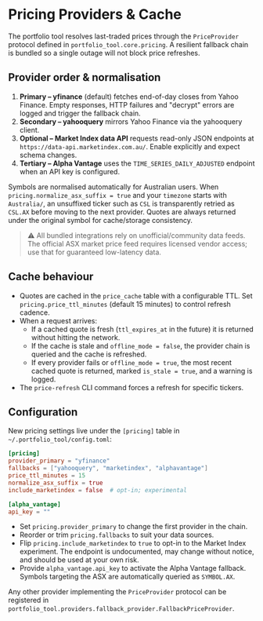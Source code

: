 # Pricing Providers & Cache

The portfolio tool resolves last-traded prices through the `PriceProvider` protocol defined in `portfolio_tool.core.pricing`. A resilient fallback chain is bundled so a single outage will not block price refreshes.

## Provider order & normalisation

1. **Primary – yfinance** (default) fetches end-of-day closes from Yahoo Finance. Empty responses, HTTP failures and "decrypt" errors are logged and trigger the fallback chain.
2. **Secondary – yahooquery** mirrors Yahoo Finance via the yahooquery client.
3. **Optional – Market Index data API** requests read-only JSON endpoints at `https://data-api.marketindex.com.au/`. Enable explicitly and expect schema changes.
4. **Tertiary – Alpha Vantage** uses the `TIME_SERIES_DAILY_ADJUSTED` endpoint when an API key is configured.

Symbols are normalised automatically for Australian users. When `pricing.normalize_asx_suffix = true` and your `timezone` starts with `Australia/`, an unsuffixed ticker such as `CSL` is transparently retried as `CSL.AX` before moving to the next provider. Quotes are always returned under the original symbol for cache/storage consistency.

> ⚠️ All bundled integrations rely on unofficial/community data feeds. The official ASX market price feed requires licensed vendor access; use that for guaranteed low-latency data.

## Cache behaviour

- Quotes are cached in the `price_cache` table with a configurable TTL. Set `pricing.price_ttl_minutes` (default 15 minutes) to control refresh cadence.
- When a request arrives:
  - If a cached quote is fresh (`ttl_expires_at` in the future) it is returned without hitting the network.
  - If the cache is stale and `offline_mode = false`, the provider chain is queried and the cache is refreshed.
  - If every provider fails or `offline_mode = true`, the most recent cached quote is returned, marked `is_stale = true`, and a warning is logged.
- The `price-refresh` CLI command forces a refresh for specific tickers.

## Configuration

New pricing settings live under the `[pricing]` table in `~/.portfolio_tool/config.toml`:

```toml
[pricing]
provider_primary = "yfinance"
fallbacks = ["yahooquery", "marketindex", "alphavantage"]
price_ttl_minutes = 15
normalize_asx_suffix = true
include_marketindex = false  # opt-in; experimental

[alpha_vantage]
api_key = ""
```

- Set `pricing.provider_primary` to change the first provider in the chain.
- Reorder or trim `pricing.fallbacks` to suit your data sources.
- Flip `pricing.include_marketindex` to `true` to opt-in to the Market Index experiment. The endpoint is undocumented, may change without notice, and should be used at your own risk.
- Provide `alpha_vantage.api_key` to activate the Alpha Vantage fallback. Symbols targeting the ASX are automatically queried as `SYMBOL.AX`.

Any other provider implementing the `PriceProvider` protocol can be registered in `portfolio_tool.providers.fallback_provider.FallbackPriceProvider`.
